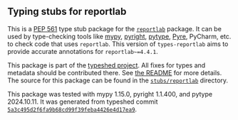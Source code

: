 ## Typing stubs for reportlab

This is a [PEP 561](https://peps.python.org/pep-0561/)
type stub package for the [`reportlab`](https://github.com/MrBitBucket/reportlab-mirror) package.
It can be used by type-checking tools like
[mypy](https://github.com/python/mypy/),
[pyright](https://github.com/microsoft/pyright),
[pytype](https://github.com/google/pytype/),
[Pyre](https://pyre-check.org/),
PyCharm, etc. to check code that uses `reportlab`. This version of
`types-reportlab` aims to provide accurate annotations for
`reportlab~=4.4.1`.

This package is part of the [typeshed project](https://github.com/python/typeshed).
All fixes for types and metadata should be contributed there.
See [the README](https://github.com/python/typeshed/blob/main/README.md)
for more details. The source for this package can be found in the
[`stubs/reportlab`](https://github.com/python/typeshed/tree/main/stubs/reportlab)
directory.

This package was tested with
mypy 1.15.0,
pyright 1.1.400,
and pytype 2024.10.11.
It was generated from typeshed commit
[`5a3c495d2f6fa9b68cd99f39feba4426e4d17ea9`](https://github.com/python/typeshed/commit/5a3c495d2f6fa9b68cd99f39feba4426e4d17ea9).